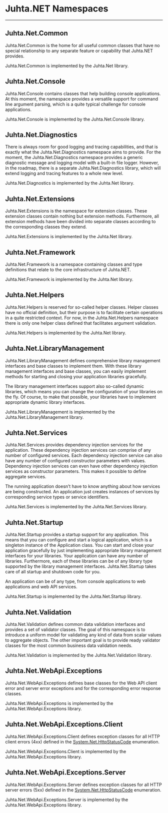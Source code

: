 ﻿# Juhta.NET Namespaces

------------------------------

## Juhta.Net.Common

Juhta.Net.Common is the home for all useful common classes that have no special relationship to any separate feature or capability that Juhta.NET provides.

Juhta.Net.Common is implemented by the Juhta.Net library.

## Juhta.Net.Console

Juhta.Net.Console contains classes that help building console applications. At this moment, the namespace provides a versatile support for command line argument parsing, which is a quite typical challenge for console applications.

Juhta.Net.Console is implemented by the Juhta.Net.Console library.

## Juhta.Net.Diagnostics

There is always room for good logging and tracing capabilities, and that is exactly what the Juhta.Net.Diagnostics namespace aims to provide. For the moment, the Juhta.Net.Diagnostics namespace provides a generic diagnostic message and logging model with a built-in file logger. However, in the roadmap, there is a separate Juhta.Net.Diagnostics library, which will extend logging and tracing features to a whole new level.

Juhta.Net.Diagnostics is implemented by the Juhta.Net library.

## Juhta.Net.Extensions

Juhta.Net.Extensions is the namespace for extension classes. These extension classes contain nothing but extension methods. Furthermore, all extension methods have been divided into separate classes according to the corresponding classes they extend.

Juhta.Net.Extensions is implemented by the Juhta.Net library.

## Juhta.Net.Framework

Juhta.Net.Framework is a namespace containing classes and type definitions that relate to the core infrastructure of Juhta.NET.

Juhta.Net.Framework is implemented by the Juhta.Net library.

## Juhta.Net.Helpers

Juhta.Net.Helpers is reserved for so-called helper classes. Helper classes have no official definition, but their purpose is to facilitate certain operations in a quite restricted context. For now, in the Juhta.Net.Helpers namespace there is only one helper class defined that facilitates argument validation.

Juhta.Net.Helpers is implemented by the Juhta.Net library.

## Juhta.Net.LibraryManagement

Juhta.Net.LibraryManagement defines comprehensive library management interfaces and base classes to implement them. With these library management interfaces and base classes, you can easily implement methods for starting and closing your application libraries gracefully.

The library management interfaces support also so-called dynamic libraries, which means you can change the configuration of your libraries on the fly. Of course, to make that possible, your libraries have to implement appropriate dynamic library interfaces.

Juhta.Net.LibraryManagement is implemented by the Juhta.Net.LibraryManagement library.

## Juhta.Net.Services

Juhta.Net.Services provides dependency injection services for the application. These dependency injection services can comprise of any number of configured services. Each dependency injection service can also have any number of configured constructor parameters with values. Dependency injection services can even have other dependency injection services as constructor parameters. This makes it possible to define aggregate services.

The running application doesn’t have to know anything about how services are being constructed. An application just creates instances of services by corresponding service types or service identifiers.

Juhta.Net.Services is implemented by the Juhta.Net.Services library.

## Juhta.Net.Startup

Juhta.Net.Startup provides a startup support for any application. This means that you can configure and start a logical application, which is a singleton instance of the Application class. You can start and close your application gracefully by just implementing appropriate library management interfaces for your libraries. Your application can have any number of libraries. Furthermore, each of these libraries can be of any library type supported by the library management interfaces. Juhta.Net.Startup takes care of all startup and shutdown code for you.

An application can be of any type, from console applications to web applications and web API services.

Juhta.Net.Startup is implemented by the Juhta.Net.Startup library.

## Juhta.Net.Validation

Juhta.Net.Validation defines common data validation interfaces and provides a set of validator classes. The goal of this namespace is to introduce a uniform model for validating any kind of data from scalar values to aggregate objects. The other important goal is to provide ready validator classes for the most common business data validation needs.

Juhta.Net.Validation is implemented by the Juhta.Net.Validation library.

## Juhta.Net.WebApi.Exceptions

Juhta.Net.WebApi.Exceptions defines base classes for the Web API client error and server error exceptions and for the corresponding error response classes.

Juhta.Net.WebApi.Exceptions is implemented by the Juhta.Net.WebApi.Exceptions library.

## Juhta.Net.WebApi.Exceptions.Client

Juhta.Net.WebApi.Exceptions.Client defines exception classes for all HTTP client errors (4xx) defined in the [System.Net.HttpStatusCode](https://docs.microsoft.com/en-us/dotnet/api/system.net.httpstatuscode?view=netstandard-2.0) enumeration.

Juhta.Net.WebApi.Exceptions.Client is implemented by the Juhta.Net.WebApi.Exceptions library.

## Juhta.Net.WebApi.Exceptions.Server

Juhta.Net.WebApi.Exceptions.Server defines exception classes for all HTTP server errors (5xx) defined in the [System.Net.HttpStatusCode](https://docs.microsoft.com/en-us/dotnet/api/system.net.httpstatuscode?view=netstandard-2.0) enumeration.

Juhta.Net.WebApi.Exceptions.Server is implemented by the Juhta.Net.WebApi.Exceptions library.
